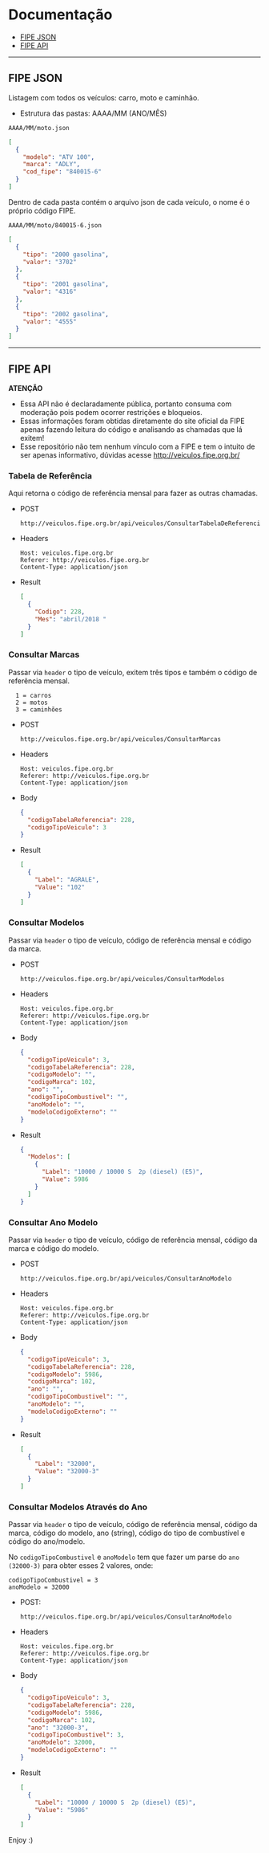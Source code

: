 # Documentação
- [FIPE JSON](#fipe-json)
- [FIPE API](#fipe-api)

---

## FIPE JSON

Listagem com todos os veículos: carro, moto e caminhão.

- Estrutura das pastas: AAAA/MM (ANO/MÊS)

```
AAAA/MM/moto.json
```

```json
[
  {
    "modelo": "ATV 100",
    "marca": "ADLY",
    "cod_fipe": "840015-6"
  }
]
```

Dentro de cada pasta contém o arquivo json de cada veículo, o nome é o próprio código FIPE.

```
AAAA/MM/moto/840015-6.json
```

```json
[
  {
    "tipo": "2000 gasolina",
    "valor": "3702"
  },
  {
    "tipo": "2001 gasolina",
    "valor": "4316"
  },
  {
    "tipo": "2002 gasolina",
    "valor": "4555"
  }
]
```

---


## FIPE API

  **ATENÇÃO**
  - Essa API não é declaradamente pública, portanto consuma com moderação pois podem ocorrer restrições e bloqueios.
  - Essas informações foram obtidas diretamente do site oficial da FIPE apenas fazendo leitura do código e analisando as chamadas que lá exitem!
  - Esse repositório não tem nenhum vínculo com a FIPE e tem o intuito de ser apenas informativo, dúvidas acesse http://veiculos.fipe.org.br/
  

### Tabela de Referência
  Aqui retorna o código de referência mensal para fazer as outras chamadas.

  - POST
    ```
    http://veiculos.fipe.org.br/api/veiculos/ConsultarTabelaDeReferencia
    ```

  - Headers
    ```
    Host: veiculos.fipe.org.br
    Referer: http://veiculos.fipe.org.br
    Content-Type: application/json
    ```

  - Result
    ```json
    [
      {
        "Codigo": 228,
        "Mes": "abril/2018 "
      }
    ]
    ```

### Consultar Marcas
  Passar via ```header``` o tipo de veículo, exitem três tipos e também o código de referência mensal.
  ```
    1 = carros
    2 = motos
    3 = caminhões
  ```

  - POST
    ```
    http://veiculos.fipe.org.br/api/veiculos/ConsultarMarcas
    ```

  - Headers
    ```
    Host: veiculos.fipe.org.br
    Referer: http://veiculos.fipe.org.br
    Content-Type: application/json
    ```

  - Body
    ```json
    {
      "codigoTabelaReferencia": 228,
      "codigoTipoVeiculo": 3
    }
    ```

  - Result
    ```json
    [
      {
        "Label": "AGRALE",
        "Value": "102"
      }
    ]
    ```


### Consultar Modelos
  Passar via ```header``` o tipo de veículo, código de referência mensal e código da marca.

  - POST
    ```
    http://veiculos.fipe.org.br/api/veiculos/ConsultarModelos
    ```

  - Headers
    ```
    Host: veiculos.fipe.org.br
    Referer: http://veiculos.fipe.org.br
    Content-Type: application/json
    ```

  - Body
    ```json
    {
      "codigoTipoVeiculo": 3,
      "codigoTabelaReferencia": 228,
      "codigoModelo": "",
      "codigoMarca": 102,
      "ano": "",
      "codigoTipoCombustivel": "",
      "anoModelo": "",
      "modeloCodigoExterno": ""
    }
    ```

  - Result
    ```json
    {
      "Modelos": [
        {
          "Label": "10000 / 10000 S  2p (diesel) (E5)",
          "Value": 5986
        }
      ]
    }
    ```

### Consultar Ano Modelo
  Passar via ```header``` o tipo de veículo, código de referência mensal, código da marca e código do modelo.

  - POST
    ```
    http://veiculos.fipe.org.br/api/veiculos/ConsultarAnoModelo
    ```

  - Headers
    ```
    Host: veiculos.fipe.org.br
    Referer: http://veiculos.fipe.org.br
    Content-Type: application/json
    ```

  - Body
    ```json
    {
      "codigoTipoVeiculo": 3,
      "codigoTabelaReferencia": 228,
      "codigoModelo": 5986,
      "codigoMarca": 102,
      "ano": "",
      "codigoTipoCombustivel": "",
      "anoModelo": "",
      "modeloCodigoExterno": ""
    }
    ```

  - Result
    ```json
    [
      {
        "Label": "32000",
        "Value": "32000-3"
      }
    ]
    ```


### Consultar Modelos Através do Ano
  Passar via ```header``` o tipo de veículo, código de referência mensal, código da marca, código do modelo, ano (string), código do tipo de combustível e código do ano/modelo.
  
  No ```codigoTipoCombustivel``` e ```anoModelo``` tem que fazer um parse do ```ano (32000-3)``` para obter esses 2 valores, onde:
  ```
  codigoTipoCombustivel = 3
  anoModelo = 32000
  ```


  - POST:
    ```
    http://veiculos.fipe.org.br/api/veiculos/ConsultarAnoModelo
    ```

  - Headers
    ```
    Host: veiculos.fipe.org.br
    Referer: http://veiculos.fipe.org.br
    Content-Type: application/json
    ```

  - Body
    ```json
    {
      "codigoTipoVeiculo": 3,
      "codigoTabelaReferencia": 228,
      "codigoModelo": 5986,
      "codigoMarca": 102,
      "ano": "32000-3",
      "codigoTipoCombustivel": 3,
      "anoModelo": 32000,
      "modeloCodigoExterno": ""
    }
    ```

  - Result
    ```json
    [
      {
        "Label": "10000 / 10000 S  2p (diesel) (E5)",
        "Value": "5986"
      }
    ]
    ```

Enjoy :)
